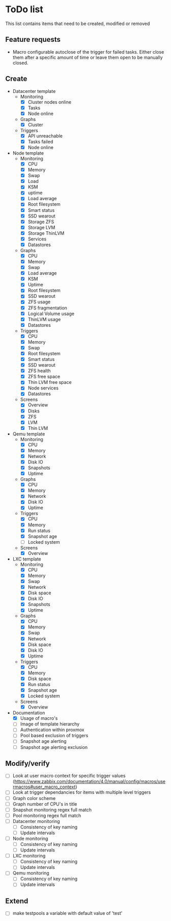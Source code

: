 # ToDo list

This list contains items that need to be created, modified or removed

## Feature requests

* Macro configurable autoclose of the trigger for failed tasks. Either close them after a specific amount of time or leave them open to be manually closed.

## Create

* Datacenter template
  * Monitoring
    * [x] Cluster nodes online
    * [x] Tasks
    * [x] Node online
  * Graphs
    * [x] Cluster
  * Triggers
    * [x] API unreachable
    * [x] Tasks failed
    * [x] Node online
* Node template
  * Monitoring
    * [x] CPU
    * [x] Memory
    * [x] Swap
    * [x] Load
    * [x] KSM
    * [x] uptime
    * [x] Load average
    * [x] Root filesystem
    * [x] Smart status
    * [x] SSD wearout
    * [x] Storage ZFS
    * [x] Storage LVM
    * [x] Storage ThinLVM
    * [x] Services
    * [x] Datastores
  * Graphs
    * [x] CPU
    * [x] Memory
    * [x] Swap
    * [x] Load average
    * [x] KSM
    * [x] Uptime
    * [x] Root filesystem
    * [x] SSD wearout
    * [x] ZFS usage
    * [x] ZFS fragmentation
    * [x] Logical Volume usage
    * [x] ThinLVM usage
    * [x] Datastores
  * Triggers
    * [x] CPU
    * [x] Memory
    * [x] Swap
    * [x] Root filesystem
    * [x] Smart status
    * [x] SSD wearout
    * [x] ZFS health
    * [x] ZFS free space
    * [x] Thin LVM free space
    * [x] Node services
    * [x] Datastores
  * Screens
    * [x] Overview
    * [x] Disks
    * [x] ZFS
    * [x] LVM
    * [x] Thin LVM
* Qemu template
  * Monitoring
    * [x] CPU
    * [x] Memory
    * [x] Network
    * [x] Disk IO
    * [x] Snapshots
    * [x] Uptime
  * Graphs
    * [x] CPU
    * [x] Memory
    * [x] Network
    * [x] Disk IO
    * [x] Uptime
  * Triggers
    * [x] CPU
    * [x] Memory
    * [x] Run status
    * [x] Snapshot age
    * [ ] Locked system
  * Screens
    * [x] Overview
* LXC template
  * Monitoring
    * [x] CPU
    * [x] Memory
    * [x] Swap
    * [x] Network
    * [x] Disk space
    * [x] Disk IO
    * [x] Snapshots
    * [x] Uptime
  * Graphs
    * [x] CPU
    * [x] Memory
    * [x] Swap
    * [x] Network
    * [x] Disk space
    * [x] Disk IO
    * [x] Uptime
  * Triggers
    * [x] CPU
    * [x] Memory
    * [x] Disk space
    * [x] Run status
    * [x] Snapshot age
    * [x] Locked system
  * Screens
    * [x] Overview
* Documentation
  * [x] Usage of macro's
  * [ ] Image of template hierarchy
  * [ ] Authentication within proxmox
  * [ ] Pool based exclusion of triggers
  * [ ] Snapshot age alerting
  * [ ] Snapshot age alerting exclusion

## Modify/verify

* [ ] Look at user macro context for specific trigger values (https://www.zabbix.com/documentation/4.0/manual/config/macros/usermacros#user_macro_context)
* [ ] Look at trigger dependancies for items with multiple level triggers
* [ ] Graph color scheme
* [ ] Graph number of CPU's in title
* [ ] Snapshot monitoring regex full match
* [ ] Pool monitoring regex full match
* [ ] Datacenter monitoring
  * [ ] Consistency of key naming
  * [ ] Update intervals
* [ ] Node monitoring
  * [ ] Consistency of key naming
  * [ ] Update intervals
* [ ] LXC monitoring
  * [ ] Consistency of key naming
  * [ ] Update intervals
* [ ] Qemu monitoring
  * [ ] Consistency of key naming
  * [ ] Update intervals

## Extend

* [ ] make testpools a variable with default value of 'test'
